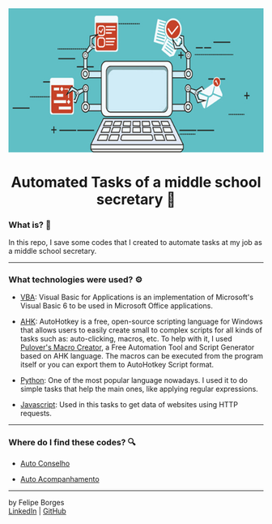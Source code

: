 <div align="center">	
		<img src="./.github/autotasks.png" alt="autotasks"/>
</div>

<div align="center">
	<h1>Automated Tasks of a middle school secretary 🤖</h1>
</div>

### What is? 🤔
In this repo, I save some codes that I created to automate tasks at my job as a middle school secretary.
<hr>

### What technologies were used? ⚙️
- [VBA](https://docs.microsoft.com/en-us/office/vba/api/overview/): Visual Basic for Applications is an implementation of Microsoft's Visual Basic 6 to be used in Microsoft Office applications.

- [AHK](https://www.autohotkey.com/): AutoHotkey is a free, open-source scripting language for Windows that allows users to easily create small to complex scripts for all kinds of tasks such as: auto-clicking, macros, etc. To help with it, I used [Pulover's Macro Creator](https://github.com/Pulover/PuloversMacroCreator), a Free Automation Tool and Script Generator based on AHK language. The macros can be executed from the program itself or you can export them to AutoHotkey Script format.

- [Python](https://www.python.org/): One of the most popular language nowadays. I used it to do simple tasks that help the main ones, like applying regular expressions.

- [Javascript](https://www.javascript.com/): Used in this tasks to get data of websites using HTTP requests.
<hr>

### Where do I find these codes? 🔍
- [Auto Conselho](/auto-conselho)

- [Auto Acompanhamento](/auto-acompanhamento)
<hr>

by Felipe Borges<br>
[LinkedIn](https://www.linkedin.com/in/felipejsborges) | [GitHub](https://github.com/felipejsborges)

